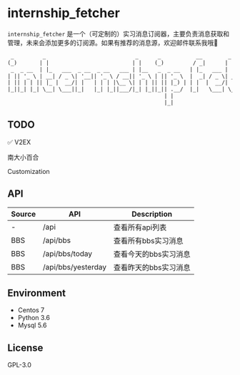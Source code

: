 # internship_fetcher

<code>internship_fetcher</code> 是一个（可定制的）实习消息订阅器，主要负责消息获取和管理，未来会添加更多的订阅源。如果有推荐的消息源，欢迎邮件联系我哦🤣

```txt
 _         _                            _      _           __        _          _                 
(_)       | |                          | |    (_)         / _|      | |        | |                
 _  _ __  | |_   ___  _ __  _ __   ___ | |__   _  _ __   | |_   ___ | |_   ___ | |__    ___  _ __ 
| || '_ \ | __| / _ \| '__|| '_ \ / __|| '_ \ | || '_ \  |  _| / _ \| __| / __|| '_ \  / _ \| '__|
| || | | || |_ |  __/| |   | | | |\__ \| | | || || |_) | | |  |  __/| |_ | (__ | | | ||  __/| |   
|_||_| |_| \__| \___||_|   |_| |_||___/|_| |_||_|| .__/  |_|   \___| \__| \___||_| |_| \___||_|   
                                                 | |                                              
                                                 |_|                                              
```



## TODO

✅ V2EX

​南大小百合

Customization





## API

| Source | API                 | Description                   |
| ---- | ------------------- | ---------------------- |
| -    | /api                | 查看所有api列表        |
| BBS | /api/bbs           | 查看所有bbs实习消息   |
| BBS | /api/bbs/today     | 查看今天的bbs实习消息 |
| BBS | /api/bbs/yesterday | 查看昨天的bbs实习消息 |



## Environment

- Centos 7
- Python 3.6
- Mysql 5.6



## License

GPL-3.0